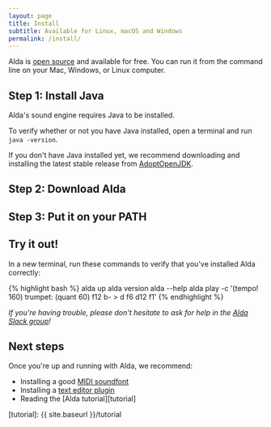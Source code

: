 ```yaml
---
layout: page
title: Install
subtitle: Available for Linux, macOS and Windows
permalink: /install/
---
```


Alda is [open source][alda-github] and available for free. You can run it from
the command line on your Mac, Windows, or Linux computer.

## Step 1: Install Java

Alda's sound engine requires Java to be installed.

To verify whether or not you have Java installed, open a terminal and run `java
-version`.

If you don't have Java installed yet, we recommend downloading and installing
the latest stable release from [AdoptOpenJDK].

<!-- install-page.js depends on this ID. -->
<h2 id="step-2-download-alda">Step 2: Download Alda</h2>

<div id="download-alda"></div>

## Step 3: Put it on your PATH

<div id="install-alda"></div>

## Try it out!

In a new terminal, run these commands to verify that you've installed Alda
correctly:

{% highlight bash %}
alda up
alda version
alda --help
alda play -c '(tempo! 160) trumpet: (quant 60) f12 b- > d f6 d12 f1'
{% endhighlight %}

_If you're having trouble, please don't hesitate to ask for help in the [Alda
Slack group][alda-slack]!_

## Next steps

Once you're up and running with Alda, we recommend:

* Installing a good [MIDI soundfont][install-midi-soundfont]
* Installing a [text editor plugin][editor-plugins]
* Reading the [Alda tutorial][tutorial]

<script src="{{ site.baseurl }}/assets/js/install-page.js"></script>

[AdoptOpenJDK]: https://adoptopenjdk.net/
[alda-github]: https://github.com/alda-lang/alda
[alda-slack]: https://slack.alda.io
[install-midi-soundfont]: https://github.com/alda-lang/alda/blob/master/doc/installing-a-good-soundfont.md
[editor-plugins]: https://github.com/alda-lang/alda/blob/master/doc/editor-plugins.md
[tutorial]: {{ site.baseurl }}/tutorial
